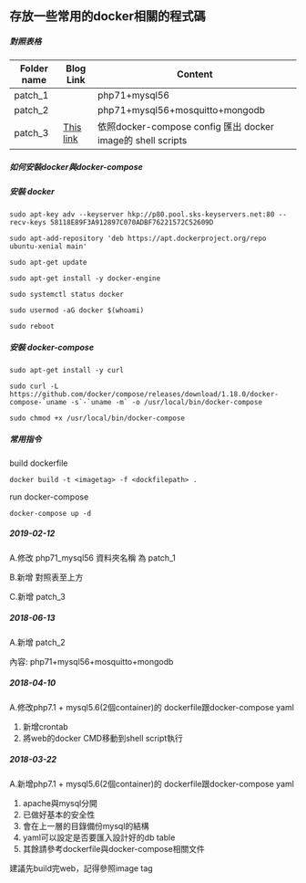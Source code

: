 ## 存放一些常用的docker相關的程式碼

##### 對照表格 #####
Folder name   | Blog Link | Content |
--------------|-----------|---------|
patch_1       |           |php71+mysql56
patch_2       |           |php71+mysql56+mosquitto+mongodb
patch_3       | [This link](https://wp.me/p9Y1P5-36) |依照docker-compose config 匯出 docker image的 shell scripts 

##### 如何安裝docker與docker-compose #####

##### 安裝 docker #####
```
sudo apt-key adv --keyserver hkp://p80.pool.sks-keyservers.net:80 --recv-keys 58118E89F3A912897C070ADBF76221572C52609D

sudo apt-add-repository 'deb https://apt.dockerproject.org/repo ubuntu-xenial main'

sudo apt-get update

sudo apt-get install -y docker-engine

sudo systemctl status docker

sudo usermod -aG docker $(whoami)

sudo reboot
```
##### 安裝 docker-compose #####
```
sudo apt-get install -y curl

sudo curl -L https://github.com/docker/compose/releases/download/1.18.0/docker-compose-`uname -s`-`uname -m` -o /usr/local/bin/docker-compose

sudo chmod +x /usr/local/bin/docker-compose
```

##### 常用指令 #####

build dockerfile
```
docker build -t <imagetag> -f <dockfilepath> .
```
run docker-compose
```
docker-compose up -d
```

##### 2019-02-12 #####
A.修改 php71_mysql56 資料夾名稱 為 patch_1

B.新增 對照表至上方

C.新增 patch_3
##### 2018-06-13 #####
A.新增 patch_2
  
  內容: php71+mysql56+mosquitto+mongodb
##### 2018-04-10 #####
A.修改php7.1 + mysql5.6(2個container)的
  dockerfile跟docker-compose yaml
  
  1. 新增crontab
  2. 將web的docker CMD移動到shell script執行
##### 2018-03-22 #####
A.新增php7.1 + mysql5.6(2個container)的
  dockerfile跟docker-compose yaml
  
  1. apache與mysql分開
  2. 已做好基本的安全性
  3. 會在上一層的目錄備份mysql的結構
  4. yaml可以設定是否要匯入設計好的db table
  5. 其餘請參考dockerfile與docker-compose相關文件

  建議先build完web，記得參照image tag